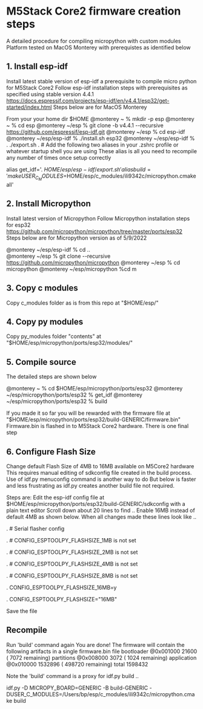 # M5Stack Core2 firmware creation steps
A detailed procedure for compiling micropython with custom modules
Platform tested on MacOS Monterey with prerequistes as identified below

## 1. Install esp-idf
Install latest stable version of esp-idf a prerequisite to compile micro python for M5Stack Core2
Follow esp-idf installation steps with prerequisites as specified using stable version 4.4.1 
https://docs.espressif.com/projects/esp-idf/en/v4.4.1/esp32/get-started/index.html
Steps below are for MacOS Monterey

From your your home dir $HOME
@monterey ~ % mkdir -p esp
@monterey ~ % cd esp
@monterey ~/esp % git clone -b v4.4.1 --recursive https://github.com/espressif/esp-idf.git
@monterey ~/esp % cd esp-idf
@monterey ~/esp/esp-idf % ./install.sh esp32
@monterey ~/esp/esp-idf %   . ./export.sh
. # Add the following two aliases in your .zshrc profile or whatever startup shell you are using
These alias is all you need to recompile any number of times once setup correctly

alias get_idf='. $HOME/esp/esp-idf/export.sh'
alias build='make USER_C_MODULES=$HOME/esp/c_modules/ili9342c/micropython.cmake all'


## 2. Install Micropython
Install latest version of Micropython
Follow Micropython installation steps for esp32
https://github.com/micropython/micropython/tree/master/ports/esp32
Steps below are for Micropython version as of 5/9/2022

@monterey ~/esp/esp-idf % cd ..   
@monterey ~/esp % git clone --recursive https://github.com/micropython/micropython
@monterey ~/esp % cd micropython 
@monterey ~/esp/micropython %cd m	

## 3. Copy c modules
Copy c_modules folder as is from this repo at "$HOME/esp/"

## 4. Copy py modules
Copy py_modules folder "contents" at "$HOME/esp/micropython/ports/esp32/modules/"

## 5. Compile source
The detailed steps are shown below

@monterey ~ % cd $HOME/esp/micropython/ports/esp32
@monterey ~/esp/micropython/ports/esp32 % get_idf
@monterey ~/esp/micropython/ports/esp32 % build

If you made it so far you will be rewarded with the firmware file at "$HOME/esp/micropython/ports/esp32/build-GENERIC/firmware.bin"
Firmware.bin is flashed in to M5Stack Core2 hardware. There is one final step

## 6. Configure Flash Size
Change default Flash Size of 4MB to 16MB available on M5Core2 hardware
This requires manual editing of sdkconfig file created in the build process. Use of idf.py menuconfig command is another way to do
But below is faster and less frustrating as idf.py creates another build file not required.

Steps are:
Edit the esp-idf config file at $HOME/esp/micropython/ports/esp32/build-GENERIC/sdkconfig with a plain text editor
Scroll down about 20 lines  to find ..
Enable 16MB instead of default 4MB as shown below. When all changes made these lines look like  ..

. # Serial flasher config

. # CONFIG_ESPTOOLPY_FLASHSIZE_1MB is not set

. # CONFIG_ESPTOOLPY_FLASHSIZE_2MB is not set

. # CONFIG_ESPTOOLPY_FLASHSIZE_4MB is not set

. # CONFIG_ESPTOOLPY_FLASHSIZE_8MB is not set

. CONFIG_ESPTOOLPY_FLASHSIZE_16MB=y

. CONFIG_ESPTOOLPY_FLASHSIZE="16MB"

Save the file
## Recompile
Run 'build' command again
You are done!
The firmware will contain the following artifacts in a single firmware.bin file
bootloader  @0x001000    21600  (    7072 remaining)
partitions  @0x008000     3072  (    1024 remaining)
application @0x010000  1532896  (  498720 remaining)
total                  1598432

Note the 'build' command is a proxy for idf.py build ..

idf.py -D MICROPY_BOARD=GENERIC -B build-GENERIC  -DUSER_C_MODULES=/Users/bp/esp/c_modules/ili9342c/micropython.cmake build

